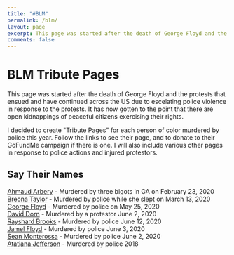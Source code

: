 ```yaml
---
title: "#BLM"
permalink: /blm/
layout: page
excerpt: This page was started after the death of George Floyd and the protests that ensued and have continued across the US due to escelating police violence in response to the protests...
comments: false
---
```


# BLM Tribute Pages

This page was started after the death of George Floyd and the protests that ensued and have continued across the US due to escelating police violence in response to the protests. It has now gotten to the point that there are open kidnappings of peaceful citizens exercising their rights.

I decided to create "Tribute Pages" for each person of color murdered by police this year. Follow the links to see their page, and to donate to their GoFundMe campaign if there is one. I will also include various other pages in response to police actions and injured protestors.

## Say Their Names
 
[Ahmaud Arbery](/tributes/ahmaud) - Murdered by three bigots in GA on February 23, 2020   
[Breona Taylor](/tributes/b-taylor) - Murdered by police while she slept on March 13, 2020  
[George Floyd](/tributes/g-floyd) - Murdered by police on  May 25, 2020  
[David Dorn](/tributes/d-dorn) - Murdered by a protestor June 2, 2020  
[Rayshard Brooks](/tributes/r-brooks) - Murdered by police June 12, 2020  
[Jamel Floyd](/tributes/j-floyd) - Murdered by police June 3, 2020  
[Sean Monterossa](/tributes/s-monterossa) - Murdered by police June 2, 2020  
[Atatiana Jefferson](/tributes/a-jefferson) - Murdered by police 2018   